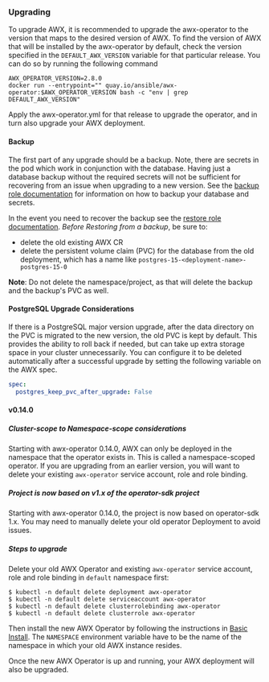 ### Upgrading

To upgrade AWX, it is recommended to upgrade the awx-operator to the version that maps to the desired version of AWX. To find the version of AWX that will be installed by the awx-operator by default, check the version specified in the `DEFAULT_AWX_VERSION` variable for that particular release. You can do so by running the following command

```shell
AWX_OPERATOR_VERSION=2.8.0
docker run --entrypoint="" quay.io/ansible/awx-operator:$AWX_OPERATOR_VERSION bash -c "env | grep DEFAULT_AWX_VERSION"
```

Apply the awx-operator.yml for that release to upgrade the operator, and in turn also upgrade your AWX deployment.

#### Backup

The first part of any upgrade should be a backup. Note, there are secrets in the pod which work in conjunction with the database. Having just a database backup without the required secrets will not be sufficient for recovering from an issue when upgrading to a new version. See the [backup role documentation](https://github.com/ansible/awx-operator/tree/devel/roles/backup) for information on how to backup your database and secrets.

In the event you need to recover the backup see the [restore role documentation](https://github.com/ansible/awx-operator/tree/devel/roles/restore). _Before Restoring from a backup_, be sure to:

- delete the old existing AWX CR
- delete the persistent volume claim (PVC) for the database from the old deployment, which has a name like `postgres-15-<deployment-name>-postgres-15-0`

**Note**: Do not delete the namespace/project, as that will delete the backup and the backup's PVC as well.

#### PostgreSQL Upgrade Considerations

If there is a PostgreSQL major version upgrade, after the data directory on the PVC is migrated to the new version, the old PVC is kept by default.
This provides the ability to roll back if needed, but can take up extra storage space in your cluster unnecessarily. You can configure it to be deleted automatically after a successful upgrade by setting the following variable on the AWX spec.

```yaml
spec:
  postgres_keep_pvc_after_upgrade: False
```

#### v0.14.0

##### Cluster-scope to Namespace-scope considerations

Starting with awx-operator 0.14.0, AWX can only be deployed in the namespace that the operator exists in. This is called a namespace-scoped operator. If you are upgrading from an earlier version, you will want to
delete your existing `awx-operator` service account, role and role binding.

##### Project is now based on v1.x of the operator-sdk project

Starting with awx-operator 0.14.0, the project is now based on operator-sdk 1.x. You may need to manually delete your old operator Deployment to avoid issues.

##### Steps to upgrade

Delete your old AWX Operator and existing `awx-operator` service account, role and role binding in `default` namespace first:

```
$ kubectl -n default delete deployment awx-operator
$ kubectl -n default delete serviceaccount awx-operator
$ kubectl -n default delete clusterrolebinding awx-operator
$ kubectl -n default delete clusterrole awx-operator
```

Then install the new AWX Operator by following the instructions in [Basic Install](#basic-install-on-existing-cluster). The `NAMESPACE` environment variable have to be the name of the namespace in which your old AWX instance resides.

Once the new AWX Operator is up and running, your AWX deployment will also be upgraded.
